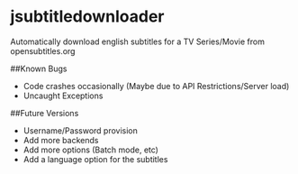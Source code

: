 jsubtitledownloader
===================

Automatically download english subtitles for a TV Series/Movie from opensubtitles.org


##Known Bugs

* Code crashes occasionally (Maybe due to API Restrictions/Server load)
* Uncaught Exceptions


##Future Versions

* Username/Password provision
* Add more backends
* Add more options (Batch mode, etc)
* Add a language option for the subtitles
